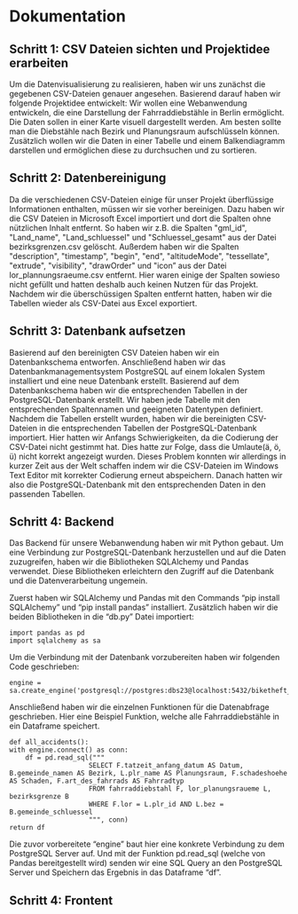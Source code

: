 # Dokumentation

## Schritt 1: CSV Dateien sichten und Projektidee erarbeiten
Um die Datenvisualisierung zu realisieren, haben wir uns zunächst die gegebenen CSV-Dateien genauer angesehen. Basierend darauf haben wir folgende Projektidee entwickelt:
Wir wollen eine Webanwendung entwickeln, die eine Darstellung der Fahrraddiebstähle in Berlin ermöglicht. Die Daten sollen in einer Karte visuell dargestellt werden. Am besten sollte man die Diebstähle nach Bezirk und Planungsraum aufschlüsseln können. Zusätzlich wollen wir die Daten in einer Tabelle und einem Balkendiagramm darstellen und ermöglichen diese zu durchsuchen und zu sortieren. 

## Schritt 2: Datenbereinigung
Da die verschiedenen CSV-Dateien einige für unser Projekt überflüssige Informationen enthalten, müssen wir sie vorher bereinigen. Dazu haben wir die CSV Dateien in Microsoft Excel importiert und dort die Spalten ohne nützlichen Inhalt entfernt. 
So haben wir z.B. die Spalten "gml_id", "Land_name", "Land_schluessel" und "Schluessel_gesamt" aus der Datei bezirksgrenzen.csv gelöscht.
Außerdem haben wir die Spalten "description", "timestamp", "begin", "end", "altitudeMode", "tessellate", "extrude", "visibility", "drawOrder" und "icon” aus der Datei lor_plannungsraeume.csv entfernt. Hier waren einige der Spalten sowieso nicht gefüllt und hatten deshalb auch keinen Nutzen für das Projekt.
Nachdem wir die überschüssigen Spalten entfernt hatten, haben wir die Tabellen wieder als CSV-Datei aus Excel exportiert.

## Schritt 3: Datenbank aufsetzen
Basierend auf den bereinigten CSV Dateien haben wir ein Datenbankschema entworfen.
Anschließend haben wir das Datenbankmanagementsystem PostgreSQL auf einem lokalen System installiert und eine neue Datenbank erstellt. Basierend auf dem Datenbankschema haben wir die entsprechenden Tabellen in der PostgreSQL-Datenbank erstellt. Wir haben jede Tabelle mit den entsprechenden Spaltennamen und geeigneten Datentypen definiert.
Nachdem die Tabellen erstellt wurden, haben wir die bereinigten CSV-Dateien in die entsprechenden Tabellen der PostgreSQL-Datenbank importiert. Hier hatten wir Anfangs Schwierigkeiten, da die Codierung der CSV-Datei nicht gestimmt hat. Dies hatte zur Folge, dass die Umlaute(ä, ö, ü) nicht korrekt angezeigt wurden. Dieses Problem konnten wir allerdings in kurzer Zeit aus der Welt schaffen indem wir die CSV-Dateien im Windows Text Editor mit korrekter Codierung erneut abspeichern.
Danach hatten wir also die PostgreSQL-Datenbank mit den entsprechenden Daten in den passenden Tabellen.

## Schritt 4: Backend
Das Backend für unsere Webanwendung haben wir mit Python gebaut. Um eine Verbindung zur PostgreSQL-Datenbank herzustellen und auf die Daten zuzugreifen, haben wir die Bibliotheken SQLAlchemy und Pandas verwendet. Diese Bibliotheken erleichtern den Zugriff auf die Datenbank und die Datenverarbeitung ungemein. 

Zuerst haben wir SQLAlchemy und Pandas mit den Commands “pip install SQLAlchemy” und “pip install pandas” installiert. Zusätzlich haben wir die beiden Bibliotheken in die “db.py” Datei importiert: 

    import pandas as pd
    import sqlalchemy as sa

Um die Verbindung mit der Datenbank vorzubereiten haben wir folgenden Code geschrieben:

    engine = sa.create_engine('postgresql://postgres:dbs23@localhost:5432/biketheft_berlin')

Anschließend haben wir die einzelnen Funktionen für die Datenabfrage geschrieben. Hier eine Beispiel Funktion, welche alle Fahrraddiebstähle in ein Dataframe speichert.

    def all_accidents():
    with engine.connect() as conn:
        df = pd.read_sql("""
                        SELECT F.tatzeit_anfang_datum AS Datum, B.gemeinde_namen AS Bezirk, L.plr_name AS Planungsraum, F.schadeshoehe AS Schaden, F.art_des_fahrrads AS Fahrradtyp
                        FROM fahrraddiebstahl F, lor_planungsraueme L, bezirksgrenze B
                        WHERE F.lor = L.plr_id AND L.bez = B.gemeinde_schluessel
                        """, conn)
    return df

Die zuvor vorbereitete “engine” baut hier eine konkrete Verbindung zu dem PostgreSQL Server auf. Und mit der Funktion pd.read_sql (welche von Pandas bereitgestellt wird) senden wir eine SQL Query an den PostgreSQL Server und Speichern das Ergebnis in das Dataframe “df”.

## Schritt 4: Frontent 
